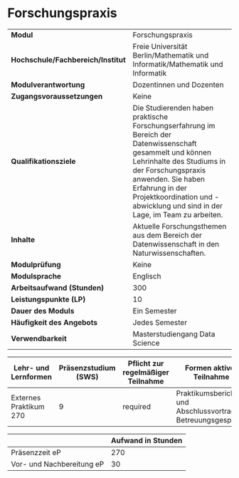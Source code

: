 # Forschungspraxis
|                                    |   |
|------------------------------------|---|
|**Modul**                           | Forschungspraxis |
|**Hochschule/Fachbereich/Institut** | Freie Universität Berlin/Mathematik und Informatik/Mathematik und Informatik |
|**Modulverantwortung**              | Dozentinnen und Dozenten |
|**Zugangsvoraussetzungen**          | Keine |
|**Qualifikationsziele**             | Die Studierenden haben praktische Forschungserfahrung im Bereich der Datenwissenschaft gesammelt und können Lehrinhalte des Studiums in der Forschungspraxis anwenden. Sie haben Erfahrung in der Projektkoordination und -abwicklung und sind in der Lage, im Team zu arbeiten. |
|**Inhalte**                         | Aktuelle Forschungsthemen aus dem Bereich der Datenwissenschaft in den Naturwissenschaften. |
|**Modulprüfung**                    | Keine |
|**Modulsprache**                    | Englisch |
|**Arbeitsaufwand (Stunden)**        | 300 |
|**Leistungspunkte (LP)**            | 10 |
|**Dauer des Moduls**                | Ein Semester |
|**Häufigkeit des Angebots**         | Jedes Semester |
|**Verwendbarkeit**                  | Masterstudiengang Data Science |

| Lehr- und Lernformen | Präsenzstudium <br> (SWS) | Pflicht zur regelmäßiger Teilnahme | Formen aktiver Teilnahme |
| ---------------------|---------------------------|------------------------------------|------------------------- |
| Externes Praktikum 270 | 9                         | required                           | Praktikumsbericht und Abschlussvortrag Betreuungsgespräch |

|   | Aufwand in Stunden |
| - |--------------------|
| Präsenzzeit eP                           | 270   |
| Vor- und Nachbereitung eP                | 30    |

